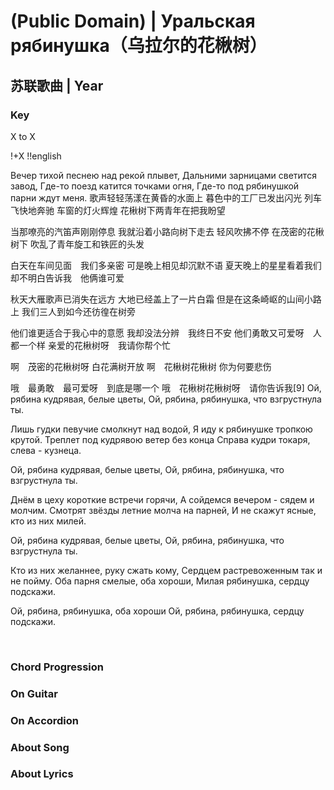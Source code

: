# (Public Domain) | Уральская рябинушка（乌拉尔的花楸树）
## 苏联歌曲 | Year

### Key
X to X
&nbsp;

!+X
!!english


Вечер тихой песнею над рекой плывет,
Дальними зарницами светится завод,
Где-то поезд катится точками огня,
Где-то под рябинушкой парни ждут меня.
歌声轻轻荡漾在黄昏的水面上
暮色中的工厂已发出闪光
列车飞快地奔驰 车窗的灯火辉煌
花楸树下两青年在把我盼望

当那嘹亮的汽笛声刚刚停息
我就沿着小路向树下走去
轻风吹拂不停 在茂密的花楸树下
吹乱了青年旋工和铁匠的头发

白天在车间见面　我们多亲密
可是晚上相见却沉默不语
夏天晚上的星星看着我们
却不明白告诉我　他俩谁可爱

秋天大雁歌声已消失在远方
大地已经盖上了一片白霜
但是在这条崎岖的山间小路上
我们三人到如今还彷徨在树旁

他们谁更适合于我心中的意愿
我却没法分辨　我终日不安
他们勇敢又可爱呀　人都一个样
亲爱的花楸树呀　我请你帮个忙

啊　茂密的花楸树呀 白花满树开放
啊　花楸树花楸树 你为何要悲伤

哦　最勇敢　最可爱呀　到底是哪一个
哦　花楸树花楸树呀　请你告诉我[9]
Ой, рябина кудрявая, белые цветы,
Ой, рябина, рябинушка, что взгрустнула ты.

Лишь гудки певучие смолкнут над водой,
Я иду к рябинушке тропкою крутой.
Треплет под кудрявою ветер без конца
Справа кудри токаря, слева - кузнеца.

Ой, рябина кудрявая, белые цветы,
Ой, рябина, рябинушка, что взгрустнула ты.

Днём в цеху короткие встречи горячи,
А сойдемся вечером - сядем и молчим.
Смотрят звёзды летние молча на парней,
И не скажут ясные, кто из них милей.

Ой, рябина кудрявая, белые цветы,
Ой, рябина, рябинушка, что взгрустнула ты.

Кто из них желаннее, руку сжать кому,
Сердцем растревоженным так и не пойму.
Оба парня смелые, оба хороши,
Милая рябинушка, сердцу подскажи.

Ой, рябина, рябинушка, оба хороши
Ой, рябина, рябинушка, сердцу подскажи.

&nbsp;&nbsp;

### Chord Progression

### On Guitar


### On Accordion

### About Song

### About Lyrics

